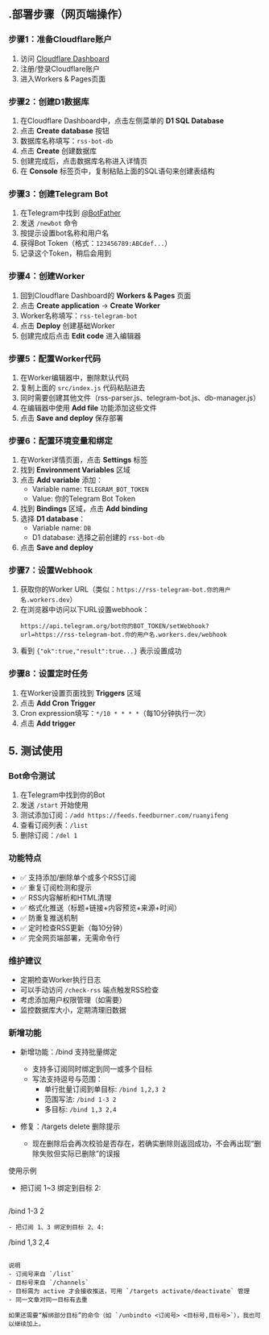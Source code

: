 ## .部署步骤（网页端操作）

### 步骤1：准备Cloudflare账户
1. 访问 [Cloudflare Dashboard](https://dash.cloudflare.com/)
2. 注册/登录Cloudflare账户
3. 进入Workers & Pages页面

### 步骤2：创建D1数据库
1. 在Cloudflare Dashboard中，点击左侧菜单的 **D1 SQL Database**
2. 点击 **Create database** 按钮
3. 数据库名称填写：`rss-bot-db`
4. 点击 **Create** 创建数据库
5. 创建完成后，点击数据库名称进入详情页
6. 在 **Console** 标签页中，复制粘贴上面的SQL语句来创建表结构

### 步骤3：创建Telegram Bot
1. 在Telegram中找到 [@BotFather](https://t.me/botfather)
2. 发送 `/newbot` 命令
3. 按提示设置bot名称和用户名
4. 获得Bot Token（格式：`123456789:ABCdef...`）
5. 记录这个Token，稍后会用到

### 步骤4：创建Worker
1. 回到Cloudflare Dashboard的 **Workers & Pages** 页面
2. 点击 **Create application** → **Create Worker**
3. Worker名称填写：`rss-telegram-bot`
4. 点击 **Deploy** 创建基础Worker
5. 创建完成后点击 **Edit code** 进入编辑器

### 步骤5：配置Worker代码
1. 在Worker编辑器中，删除默认代码
2. 复制上面的 `src/index.js` 代码粘贴进去
3. 同时需要创建其他文件（rss-parser.js、telegram-bot.js、db-manager.js）
4. 在编辑器中使用 **Add file** 功能添加这些文件
5. 点击 **Save and deploy** 保存部署

### 步骤6：配置环境变量和绑定
1. 在Worker详情页面，点击 **Settings** 标签
2. 找到 **Environment Variables** 区域
3. 点击 **Add variable** 添加：
   - Variable name: `TELEGRAM_BOT_TOKEN`
   - Value: 你的Telegram Bot Token
4. 找到 **Bindings** 区域，点击 **Add binding**
5. 选择 **D1 database**：
   - Variable name: `DB`
   - D1 database: 选择之前创建的 `rss-bot-db`
6. 点击 **Save and deploy**

### 步骤7：设置Webhook
1. 获取你的Worker URL（类似：`https://rss-telegram-bot.你的用户名.workers.dev`）
2. 在浏览器中访问以下URL设置webhook：
   ```
   https://api.telegram.org/bot你的BOT_TOKEN/setWebhook?url=https://rss-telegram-bot.你的用户名.workers.dev/webhook
   ```
3. 看到 `{"ok":true,"result":true...}` 表示设置成功

### 步骤8：设置定时任务
1. 在Worker设置页面找到 **Triggers** 区域
2. 点击 **Add Cron Trigger**
3. Cron expression填写：`*/10 * * * *`（每10分钟执行一次）
4. 点击 **Add trigger**

## 5. 测试使用

### Bot命令测试
1. 在Telegram中找到你的Bot
2. 发送 `/start` 开始使用
3. 测试添加订阅：`/add https://feeds.feedburner.com/ruanyifeng`
4. 查看订阅列表：`/list`
5. 删除订阅：`/del 1`

### 功能特点
- ✅ 支持添加/删除单个或多个RSS订阅
- ✅ 重复订阅检测和提示
- ✅ RSS内容解析和HTML清理
- ✅ 格式化推送（标题+链接+内容预览+来源+时间）
- ✅ 防重复推送机制
- ✅ 定时检查RSS更新（每10分钟）
- ✅ 完全网页端部署，无需命令行

### 维护建议
- 定期检查Worker执行日志
- 可以手动访问 `/check-rss` 端点触发RSS检查
- 考虑添加用户权限管理（如需要）
- 监控数据库大小，定期清理旧数据

### 新增功能
- 新增功能：/bind 支持批量绑定
  - 支持多订阅同时绑定到同一或多个目标
  - 写法支持逗号与范围：
    - 单行批量订阅到单目标: `/bind 1,2,3 2`
    - 范围写法: `/bind 1-3 2`
    - 多目标: `/bind 1,3 2,4`

- 修复：/targets delete 删除提示
  - 现在删除后会再次校验是否存在，若确实删除则返回成功，不会再出现“删除失败但实际已删除”的误报

使用示例
- 把订阅 1~3 绑定到目标 2:
  ```
/bind 1-3 2
  ```
- 把订阅 1、3 绑定到目标 2、4:
  ```
/bind 1,3 2,4
  ```

说明
- 订阅号来自 `/list`
- 目标号来自 `/channels`
- 目标需为 active 才会接收推送，可用 `/targets activate/deactivate` 管理
- 同一文章对同一目标有去重

如果还需要“解绑部分目标”的命令（如 `/unbindto <订阅号> <目标号,目标号>`），我也可以继续加上。
